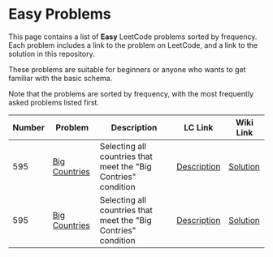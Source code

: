 # Easy Problems

This page contains a list of **Easy** LeetCode problems sorted by frequency. Each problem includes a link to the problem on LeetCode, and a link to the solution in this repository.

These problems are suitable for beginners or anyone who wants to get familiar with the basic schema.

Note that the problems are sorted by frequency, with the most frequently asked problems listed first. 

| Number    | Problem | Description | LC Link | Wiki Link |
| -------- | -------- | -------- | -------- | -------- |
| 595 | [Big Countries](../problems/bigCountries.md) | Selecting all countries that meet the "Big Contries" condition | [Description](https://leetcode.com/problems/big-countries/) | [Solution](../problems/bigCountries.md) |
| 595 | [Big Countries](../problems/bigCountries.md) | Selecting all countries that meet the "Big Contries" condition | [Description](https://leetcode.com/problems/big-countries/) | [Solution](../problems/bigCountries.md) |